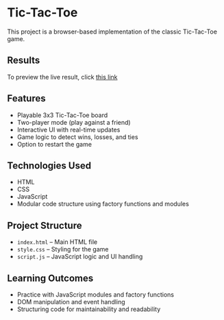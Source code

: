# Tic-Tac-Toe

This project is a browser-based implementation of the classic Tic-Tac-Toe game.

## Results

To preview the live result, click [this link]()


## Features

- Playable 3x3 Tic-Tac-Toe board
- Two-player mode (play against a friend)
- Interactive UI with real-time updates
- Game logic to detect wins, losses, and ties
- Option to restart the game

## Technologies Used

- HTML
- CSS
- JavaScript
- Modular code structure using factory functions and modules

## Project Structure

- `index.html` – Main HTML file
- `style.css` – Styling for the game
- `script.js` – JavaScript logic and UI handling

## Learning Outcomes

- Practice with JavaScript modules and factory functions
- DOM manipulation and event handling
- Structuring code for maintainability and readability